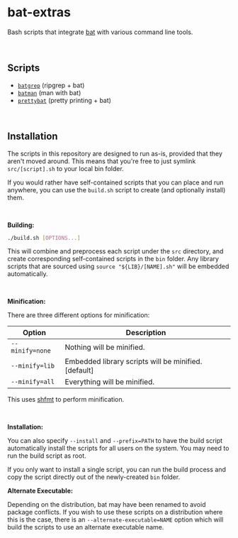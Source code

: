 # bat-extras

Bash scripts that integrate [bat](https://github.com/sharkdp/bat) with various command line tools.

&nbsp;

## Scripts

- [`batgrep`](doc/batgrep.md) (ripgrep + bat)
- [`batman`](doc/batman.md) (man with bat)
- [`prettybat`](doc/prettybat.md) (pretty printing + bat)

&nbsp;

## Installation

The scripts in this repository are designed to run as-is, provided that they aren't moved around.
This means that you're free to just symlink `src/[script].sh` to your local bin folder.

If you would rather have self-contained scripts that you can place and run anywhere, you can use the `build.sh` script to create (and optionally install) them.

&nbsp;

**Building:**

```bash
./build.sh [OPTIONS...]
```

This will combine and preprocess each script under the `src` directory, and create corresponding self-contained scripts in the `bin` folder. Any library scripts that are sourced using `source "${LIB}/[NAME].sh"` will be embedded automatically.

&nbsp;

**Minification:**

There are three different options for minification:

| Option          | Description                                          |
| --------------- | ---------------------------------------------------- |
| `--minify=none` | Nothing will be minified.                            |
| `--minify=lib`  | Embedded library scripts will be minified. [default] |
| `--minify=all`  | Everything will be minified.                         |

This uses [shfmt](https://github.com/mvdan/sh) to perform minification.


&nbsp;

**Installation:**

You can also specify `--install` and `--prefix=PATH` to have the build script automatically install the scripts for all users on the system. You may need to run the build script as root. 

If you only want to install a single script, you can run the build process and copy the script directly out of the newly-created `bin` folder.



**Alternate Executable:**

Depending on the distribution, bat may have been renamed to avoid package conflicts.
If you wish to use these scripts on a distribution where this is the case, there is an `--alternate-executable=NAME` option which will build the scripts to use an alternate executable name.

